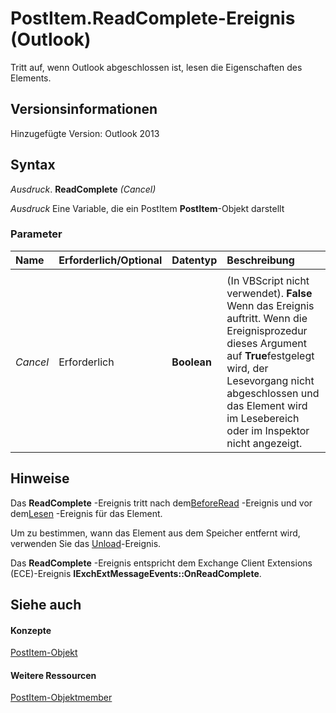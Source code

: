 
# PostItem.ReadComplete-Ereignis (Outlook)
Tritt auf, wenn Outlook abgeschlossen ist, lesen die Eigenschaften des Elements.

## Versionsinformationen

Hinzugefügte Version: Outlook 2013


## Syntax

 _Ausdruck_. **ReadComplete** _(Cancel)_

 _Ausdruck_ Eine Variable, die ein PostItem **PostItem**-Objekt darstellt


### Parameter



|**Name**|**Erforderlich/Optional**|**Datentyp**|**Beschreibung**|
|:-----|:-----|:-----|:-----|
|||||
| _Cancel_|Erforderlich|**Boolean**|(In VBScript nicht verwendet).  **False** Wenn das Ereignis auftritt. Wenn die Ereignisprozedur dieses Argument auf **True**festgelegt wird, der Lesevorgang nicht abgeschlossen und das Element wird im Lesebereich oder im Inspektor nicht angezeigt.|

## Hinweise

Das  **ReadComplete** -Ereignis tritt nach dem[BeforeRead](26a64e4e-a48e-84e8-4fea-70913a8f170f.md) -Ereignis und vor dem[Lesen](404c9b17-c5b6-a802-420a-f8fd279b5f9b.md) -Ereignis für das Element.

Um zu bestimmen, wann das Element aus dem Speicher entfernt wird, verwenden Sie das [Unload](42dea931-c3dd-b8ff-5ace-0744b17650e0.md)-Ereignis.

Das  **ReadComplete** -Ereignis entspricht dem Exchange Client Extensions (ECE)-Ereignis **IExchExtMessageEvents::OnReadComplete**.


## Siehe auch


#### Konzepte


[PostItem-Objekt](de44065d-4e93-315a-279f-7b92f09c0465.md)
#### Weitere Ressourcen


[PostItem-Objektmember](http://msdn.microsoft.com/library/5b150db1-c96d-0721-ec36-d5b5ebc20fd8%28Office.15%29.aspx)